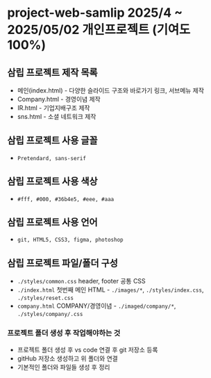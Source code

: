 # project-web-samlip 2025/4 ~ 2025/05/02 **개인프로젝트 (기여도100%)**
## 삼립 프로젝트 제작 목록
* 메인(index.html) - 다양한 슬라이드 구조와 바로가기 링크, 서브메뉴 제작
* Company.html - 경영이념 제작
* IR.html - 기업지배구조 제작
* sns.html - 소셜 네트워크 제작
## 삼립 프로젝트 사용 글꼴
* `Pretendard, sans-serif`
## 삼립 프로젝트 사용 색상
* `#fff, #000, #36b4e5, #eee, #aaa`
## 삼립 프로젝트 사용 언어
* `git, HTML5, CSS3, figma, photoshop`
## 삼립 프로젝트 파일/폴더 구성
* `./styles/common.css` header, footer 공통 CSS
* `./index.html` 첫번째 메인 HTML - `./images/*`, `./styles/index.css`, `./styles/reset.css`
* `company.html` COMPANY/경영이념 - `./imaged/company/*`, `./styles/company/.css`
### 프로젝트 폴더 생성 후 작업해야하는 것
* 프로젝트 폴더 생성 후 vs code 연결 후 git 저장소 등록
* gitHub 저장소 생성하고 위 폴더와 연결
* 기본적인 폴더와 파일들 생성 후 정리<!-- img, style, index.html, index.css, reset.css, video(필요할때만) -->